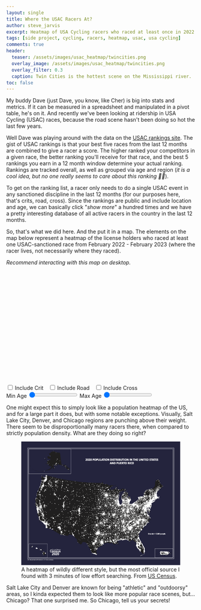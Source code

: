 ```yaml
---
layout: single
title: Where the USAC Racers At?
author: steve_jarvis
excerpt: Heatmap of USA Cycling racers who raced at least once in 2022.
tags: [side project, cycling, racers, heatmap, usac, usa cycling]
comments: true
header:
  teaser: /assets/images/usac_heatmap/twincities.png
  overlay_image: /assets/images/usac_heatmap/twincities.png
  overlay_filter: 0.3
  caption: Twin Cities is the hottest scene on the Mississippi river.
toc: false
---
```


<link rel="stylesheet" href="https://unpkg.com/leaflet@1.9.3/dist/leaflet.css"
  integrity="sha256-kLaT2GOSpHechhsozzB+flnD+zUyjE2LlfWPgU04xyI="
  crossorigin="" 
/>
<script src="https://unpkg.com/leaflet@1.9.3/dist/leaflet.js"
  integrity="sha256-WBkoXOwTeyKclOHuWtc+i2uENFpDZ9YPdf5Hf+D7ewM="
  crossorigin="">
</script>
<script src="https://leaflet.github.io/Leaflet.heat/dist/leaflet-heat.js"></script>

My buddy Dave (just Dave, you know, like Cher) is big into stats and metrics. If it can be measured in a spreadsheet and manipulated in a pivot table, he's on it. And recently we've been looking at ridership in USA Cycling (USAC) races, because the road scene hasn't been doing so hot the last few years.

Well Dave was playing around with the data on the [USAC rankings site](https://legacy.usacycling.org/events/rr.php). The gist of USAC rankings is that your best five races from the last 12 months are combined to give a racer a score. The higher ranked your competitors in a given race, the better ranking you'll receive for that race, and the best 5 rankings you earn in a 12 month window determine your actual ranking. Rankings are tracked overall, as well as grouped via age and region (_it is a cool idea, but no one really seems to care about this ranking :man_shrugging:_). 

To get on the ranking list, a racer only needs to do a single USAC event in any sanctioned discipline in the last 12 months (for our purposes here, that's crits, road, cross). Since the rankings are public and include location and age, we can basically click "_show more_" a hundred times and we have a pretty interesting database of all active racers in the country in the last 12 months.

So, that's what we did here. And the put it in a map. The elements on the map below represent a heatmap of the license holders who raced at least one USAC-sanctioned race from February 2022 - February 2023 (where the racer lives, not necessarily where they raced).

_Recommend interacting with this map on desktop._

<div id="map" style="width: 100%; height: 300px;"></div>

<div>
  <input type="checkbox" id="crit-checkbox" style="display:inline-block;margin-right:2px"/>
  <label for="checkbox" style="display:inline-block;margin-right:10px">Include Crit</label>
  <input type="checkbox" id="road-checkbox" style="display:inline-block;margin-right:2px" />
  <label for="checkbox" style="display:inline-block;margin-right:10px">Include Road</label>
  <input type="checkbox" id="cross-checkbox"  style="display:inline-block;margin-right:2px"/>
  <label for="checkbox" style="display:inline-block;margin-right:10px">Include Cross</label>
</div>

<div id="slider-container">
  <label for="slider">Min Age</label>
  <input type="range" id="min-age-slider" name="slider" min="0" max="100" value="0">
  <label for="slider">Max Age</label>
  <input type="range" id="max-age-slider" name="slider" min="0" max="100" value="0">
</div>

<script src="/assets/js/usac_heatmap/usacheat.js"></script>

One might expect this to simply look like a population heatmap of the US, and for a large part it does, but with some notable exceptions. Visually, Salt Lake City, Denver, and Chicago regions are punching above their weight. There seem to be disproportionally many racers there, when compared to strictly population density. What are they doing so right? 

<figure class="full">
    <a href="/assets/images/usac_heatmap/census_2020_map.png"><img src="/assets/images/usac_heatmap/census_2020_map.png"></a>
    <figcaption>A heatmap of wildly different style, but the most official source I found with 3 minutes of low effort searching. From <a href=https://www.census.gov/library/visualizations/2021/geo/population-distribution-2020.html>US Census</a>.</figcaption>
</figure>

Salt Lake City and Denver are known for being "athletic" and "outdoorsy" areas, so I kinda expected them to look like more popular race scenes, but... Chicago? That one surprised me. So Chicago, tell us your secrets!